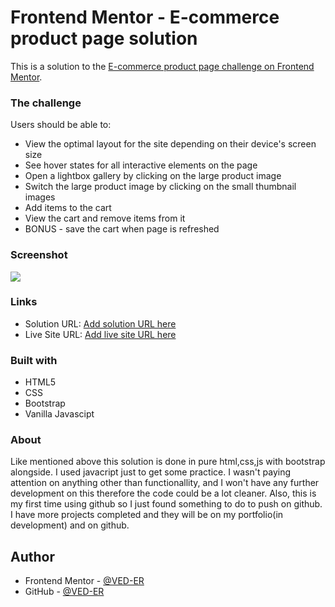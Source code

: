 # Frontend Mentor - E-commerce product page solution

This is a solution to the [E-commerce product page challenge on Frontend Mentor](https://www.frontendmentor.io/challenges/ecommerce-product-page-UPsZ9MJp6).


### The challenge

Users should be able to:

- View the optimal layout for the site depending on their device's screen size
- See hover states for all interactive elements on the page
- Open a lightbox gallery by clicking on the large product image
- Switch the large product image by clicking on the small thumbnail images
- Add items to the cart
- View the cart and remove items from it
- BONUS - save the cart when page is refreshed

### Screenshot

![](./images\Sneakers-FallLimitedEditionSneakers10-25-20212-07-21PM.png)

### Links

- Solution URL: [Add solution URL here](https://your-solution-url.com)
- Live Site URL: [Add live site URL here](https://your-live-site-url.com)

### Built with

- HTML5
- CSS
- Bootstrap
- Vanilla Javascipt

### About

Like mentioned above this solution is done in pure html,css,js with bootstrap alongside. I used javacript just to get some practice. I wasn't paying attention on anything other than functionallity, and I won't have any further development on this therefore the code could be a lot cleaner. Also, this is my first time using github so I just found something to do to push on github. I have more projects completed and they will be on my portfolio(in development) and on github.

## Author

- Frontend Mentor - [@VED-ER](https://www.frontendmentor.io/profile/VED-ER)
- GitHub - [@VED-ER](https://github.com/VED-ER)


